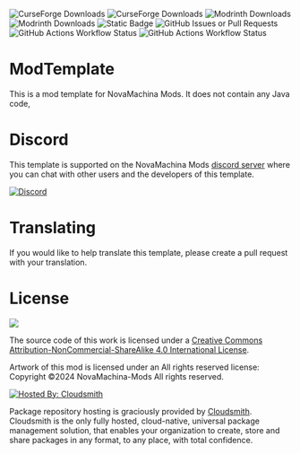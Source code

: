 ![CurseForge Downloads](https://img.shields.io/curseforge/dt/000000style=for-the-badge&logo=curseforge)
![CurseForge Downloads](https://img.shields.io/curseforge/game-versions/000000?style=for-the-badge&logo=curseforge)
![Modrinth Downloads](https://img.shields.io/modrinth/dt/00000000?style=for-the-badge&logo=modrinth)
![Modrinth Downloads](https://img.shields.io/modrinth/game-versions/00000000?style=for-the-badge&logo=modrinth)
![Static Badge](https://img.shields.io/badge/license-CC_BY--NC--SA_4.0-green?style=for-the-badge)
![GitHub Issues or Pull Requests](https://img.shields.io/github/issues/NovaMachina-Mods/ModTemplate?style=for-the-badge&logo=github)
![GitHub Actions Workflow Status](https://img.shields.io/github/actions/workflow/status/NovaMachina-Mods/ModTemplate/build_1_20.yaml?style=for-the-badge&logo=github&label=1.20%20Build)
![GitHub Actions Workflow Status](https://img.shields.io/github/actions/workflow/status/NovaMachina-Mods/ModTemplate/build_1_20_dev.yaml?style=for-the-badge&logo=github&label=1.20-dev%20Build)

# ModTemplate

This is a mod template for NovaMachina Mods. It does not contain any Java code,

# Discord

This template is supported on the NovaMachina Mods [discord server](https://discord.gg/CJyAkuw) where you can chat with other users and the developers of this template.

[![Discord](https://img.shields.io/discord/749057733709267005?style=for-the-badge&logo=discord)](https://discord.gg/CJyAkuw)

# Translating

If you would like to help translate this template, please create a pull request with your translation.

# License

[![](https://i.creativecommons.org/l/by-nc-sa/4.0/88x31.png)](http://creativecommons.org/licenses/by-nc-sa/4.0/)

The source code of this work is licensed under a [Creative Commons Attribution-NonCommercial-ShareAlike 4.0 International License](http://creativecommons.org/licenses/by-nc-sa/4.0/).

Artwork of this mod is licensed under an All rights reserved license: Copyright &copy;2024 NovaMachina-Mods All rights reserved.

[![Hosted By: Cloudsmith](https://img.shields.io/badge/OSS%20hosting%20by-cloudsmith-blue?logo=cloudsmith&style=for-the-badge)](https://cloudsmith.com)

Package repository hosting is graciously provided by  [Cloudsmith](https://cloudsmith.com).
Cloudsmith is the only fully hosted, cloud-native, universal package management solution, that
enables your organization to create, store and share packages in any format, to any place, with total
confidence.
